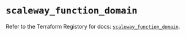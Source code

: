 # `scaleway_function_domain`

Refer to the Terraform Registory for docs: [`scaleway_function_domain`](https://registry.terraform.io/providers/scaleway/scaleway/2.22.0/docs/resources/function_domain).
